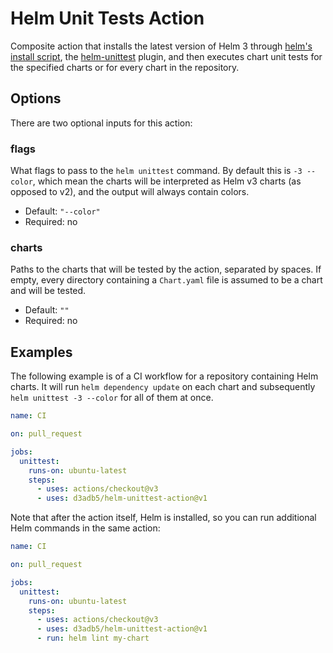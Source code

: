 # Helm Unit Tests Action

Composite action that installs the latest version of Helm 3 through [helm's
install script][helm-install], the [helm-unittest][helm-unittest] plugin, and
then executes chart unit tests for the specified charts or for every chart in
the repository.

[helm-install]: https://github.com/helm/helm/blob/main/scripts/get-helm-3
[helm-unittest]: https://github.com/helm-unittest/helm-unittest

## Options

There are two optional inputs for this action:

### flags

What flags to pass to the `helm unittest` command. By default this is `-3
--color`, which mean the charts will be interpreted as Helm v3 charts (as
opposed to v2), and the output will always contain colors.

- Default: `"--color"`
- Required: no

### charts

Paths to the charts that will be tested by the action, separated by spaces. If
empty, every directory containing a `Chart.yaml` file is assumed to be a chart
and will be tested.

- Default: `""`
- Required: no

## Examples

The following example is of a CI workflow for a repository containing Helm
charts. It will run `helm dependency update` on each chart and subsequently
`helm unittest -3 --color` for all of them at once.

```yaml
name: CI

on: pull_request

jobs:
  unittest:
    runs-on: ubuntu-latest
    steps:
      - uses: actions/checkout@v3
      - uses: d3adb5/helm-unittest-action@v1
```

Note that after the action itself, Helm is installed, so you can run additional
Helm commands in the same action:

```yaml
name: CI

on: pull_request

jobs:
  unittest:
    runs-on: ubuntu-latest
    steps:
      - uses: actions/checkout@v3
      - uses: d3adb5/helm-unittest-action@v1
      - run: helm lint my-chart
```

